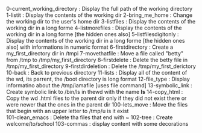 0-current_working_directory	: Display the full path of the working directory
1-listit			: Display the contents of the working dir
2-bring_me_home			: Change the working dir to the user's home dir
3-listfiles			: Display the contents of the working dir in a long forme
4-listmorefiles			: Display the contents of the working dir in a long forme [the hidden ones also]
5-listfilesdigitonly		: Display the contents of the working dir in a long forme [the hidden ones also] with informations in  numeric format
6-firstdirectory		: Create a my_first_directory dir in /tmpi
7-movethatfile			: Move a file called "betty" from /tmp to /tmp/my_first_directory
8-firstdelete			: Delete the betty file in /tmp/my_first_directory
9-firstdirdeletion 		: Delete the /tmp/my_first_derictory
10-back 			: Back to previous directory
11-lists			: Display all of the content of the wd, its parrent, the /boot directory is long format 
12-file_type			: Display informatino about the /tmp/iamafile [uses file command]
13-symbolic_link		: Create symbolic link to /bin/ls in thewd with the name __ls__
14-copy_html			: Copy the wd .html files to the parent dir only if they did not exist there or were newer that the ones in the parent dir
100-lets_move			: Move the files that begin with an upper letter to /tmp/u is it exist  
101-clean_emacs			: Delete tha files that end with ~
102-tree			: Create welcome/to/school
103-commas 			: display content with some decorations
